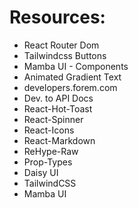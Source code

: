 # Resources:
- React Router Dom
- Tailwindcss Buttons
- Mamba UI - Components
- Animated Gradient Text
- developers.forem.com
- Dev. to API Docs
- React-Hot-Toast
- React-Spinner
- React-Icons
- React-Markdown
- ReHype-Raw
- Prop-Types
- Daisy UI
- TailwindCSS
- Mamba UI
